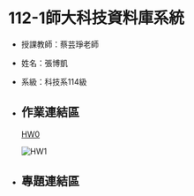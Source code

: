 # 112-1師大科技資料庫系統
* 授課教師：蔡芸琤老師  
* 姓名：張博凱  
* 系級：科技系114級  
* ## 作業連結區
    [HW0](https://youtu.be/Phr7a4e4zPg)
    
    ![HW1](https://github.com/allen20021005/DB/blob/main/erd.draw.io.jpg?raw=true)
* ## 專題連結區
